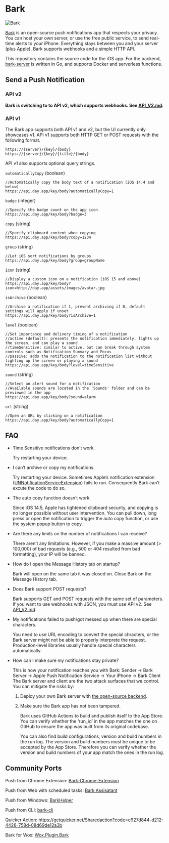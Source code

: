 # Bark

![Bark](https://raw.githubusercontent.com/Finb/Bark/master/Bark/Assets.xcassets/AppIcon.appiconset/Icon-60%403x.png)

[Bark](https://github.com/Finb/Bark) is an open-source push notifications app that respects your privacy. You can host your own server, or use the free public service, to send real-time alerts to your iPhone. Everything stays between you and your server (plus Apple). Bark supports webhooks and a simple HTTP API.

This repository contains the source code for the iOS app. For the backend, [bark-server](https://github.com/Finb/bark-server) is written in Go, and supports Docker and serverless functions.

## Send a Push Notification

### API v2

**Bark is switching to to API v2, which supports webhooks. See [API_V2.md](https://github.com/Finb/bark-server/blob/master/docs/API_V2.md).**

### API v1

The Bark app supports both API v1 and v2, but the UI currently only showcases v1. API v1 supports both HTTP GET or POST requests with the following format.

```
https://{server}/{key}/{body}
https://{server}/{key}/{title}/{body}
```

API v1 also supports optional query strings.

`automaticallyCopy` (boolean)

```
//Automatically copy the body text of a notification (iOS 14.4 and below)
https://api.day.app/key/body?automaticallyCopy=1
```

`badge` (integer)

```
//Specify the badge count on the app icon
https://api.day.app/key/body?badge=3
```

`copy` (string)

```
//Specify clipboard content when copying
https://api.day.app/key/body?copy=1234
```

`group` (string)

```
//Let iOS sort notifications by groups
https://api.day.app/key/body?group=groupName
```

`icon` (string)

```
//Display a custom icon on a notification (iOS 15 and above)
https://api.day.app/key/body?icon=http://day.app/assets/images/avatar.jpg
```

`isArchive` (boolean)

```
//Archive a notification if 1, prevent archiving if 0, default settings will apply if unset
https://api.day.app/key/body?isArchive=1
```

`level` (boolean)

```
//Set importance and delivery timing of a notification
//active (default): presents the notification immediately, lights up the screen, and can play a sound
//timeSensitive: similar to active, but can break through system controls such as Notification Summary and Focus
//passive: adds the notification to the notification list without lighting up the screen or playing a sound
https://api.day.app/key/body?level=timeSensitive
```

`sound` (string)

```
//Select an alert sound for a notification
//Available sounds are located in the 'Sounds' folder and can be previewed in the app
https://api.day.app/key/body?sound=alarm
```

`url` (string)

```
//Open an URL by clicking on a notification
https://api.day.app/key/body?automaticallyCopy=1 
```

## FAQ

* Time Sensitive notifications don’t work.

   Try restarting your device.
* I can’t archive or copy my notifications.

   Try restarting your device. Sometimes Apple’s notification extension ([UNNotificationServiceExtension](https://developer.apple.com/documentation/usernotifications/unnotificationserviceextension)) fails to run. Consequently Bark can’t excute the code to do so. 
* The auto copy function doesn’t work.

   Since iOS 14.5, Apple has tightened clipboard security, and copying is no longer possible without user intervention. You can pull down, long press or open the notification to trigger the auto copy function, or use the system popup button to copy.
* Are there any limits on the number of notifications I can receive?

   There aren’t any limitations. However, if you make a massive amount (> 100,000) of bad requests (e.g., 500 or 404 resulted from bad formatting), your IP will be banned.
* How do I open the Message History tab on startup?

   Bark will open on the same tab it was closed on. Close Bark on the Message History tab.
* Does Bark support POST requests?

   Bark supports GET and POST requests with the same set of parameters. If you want to use webhooks with JSON, you must use API v2. See [API_V2.md](https://github.com/Finb/bark-server/blob/master/docs/API_V2.md).
* My notifications failed to push/got messed up when there are special characters. 

   You need to use URL encoding to convert the special chracters, or the Bark server might not be able to properly interprete the request. Production-level libraries usually handle special characters automatically. 
* How can I make sure my notifications stay private?

   This is how your notification reaches you with Bark:
   Sender → Bark Server → Apple Push Notification Service → Your iPhone → Bark Client
   The Bark server and client are the two attack surfaces that we control. You can mitigate the risks by:
   1. Deploy your own Bark server with [the open-source backend](https://github.com/Finb/bark-server).
   2. Make sure the Bark app has not been tampered.

      Bark uses GitHub Actions to build and publish itself to the App Store. You can verify whether the ‘run_id’ in the app matches the one on GitHub to ensure the app was built from its original codebase.

      You can also find build configurations, version and build numbers in the run log. The version and build numbers must be unique to be accepted by the App Store. Therefore you can verify whether the version and build numbers of your app match the ones in the run log.

## Community Ports

Push from Chrome Extension: [Bark-Chrome-Extension](https://github.com/xlvecle/Bark-Chrome-Extension)

Push from Web with scheduled tasks: [Bark Assisatant](https://api.ihint.me/bark.html)

Push from Windows: [BarkHelper](https://github.com/HsuDan/BarkHelper)

Push from CLI: [bark-cli](https://github.com/JasonkayZK/bark-cli)

Quicker Action: https://getquicker.net/Sharedaction?code=e927d844-d212-4428-758d-08d69de12a3b

Bark for Wox: [Wox.Plugin.Bark](https://github.com/Zeroto521/Wox.Plugin.Bark)
